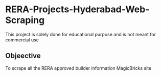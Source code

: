 # RERA-Projects-Hyderabad-Web-Scraping
This project is solely done for educational purpose and is not meant for commercial use

## Objeective
To scrape all the RERA approved builder information MagicBricks site
